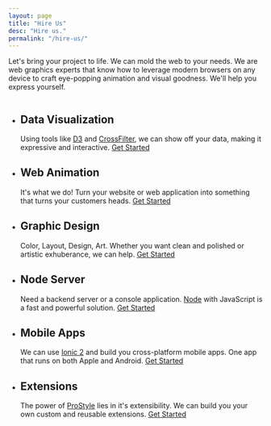 ```yaml
---
layout: page
title: "Hire Us"
desc: "Hire us."
permalink: "/hire-us/"
---
```


<div class="teaser b60">Let's bring your project to life. We can mold the web to your needs. We are web graphics experts that know how to leverage modern browsers on any device to craft eye-popping animation and visual goodness. We'll help you express yourself.</div>

<div class="hire row t60">
<div class="columns">
<ul class="small-block-grid-1 medium-block-grid-2 large-block-grid-3">
    <li><a class="noline" href="/web-programming/"><i class="fa fa-bar-chart front-icon"></i></a><h2 class="t50 b20">Data Visualization</h2>
        <p style="text-align:left">Using tools like <a href="http://d3js.org/">D3</a> and <a href="http://square.github.io/crossfilter/">CrossFilter</a>, we can show off your data, making it expressive and interactive. <a href="/web-programming/">Get Started</a></p></li>
    <li><a class="noline" href="/custom-animation/"><i class="fa fa-spinner front-icon"></i></a><h2 class="t50 b20">Web Animation</h2>
        <p style="text-align:left">It's what we do! Turn your website or web application into something that turns your customers heads. <a href="/custom-animation/">Get Started</a></p></li>
    <li><a class="noline" href="/web-programming/"><i class="fa fa-picture-o front-icon"></i></a><h2 class="t50 b20">Graphic Design</h2>
        <p style="text-align:left">Color, Layout, Design, Art. Whether you want clean and polished or artistic exhuberance, we can help. <a href="/web-programming/">Get Started</a></p></li>
    <li><a class="noline" href="/web-programming/"><i class="fa fa-jsfiddle front-icon"></i></a><h2 class="t50 b20">Node Server</h2>
        <p style="text-align:left">Need a backend server or a console application. <a href="https://nodejs.org/">Node</a> with JavaScript is a fast and powerful solution. <a href="/web-programming/">Get Started</a></p></li>
    <li><a class="noline" href="/web-programming/"><i class="fa fa-mobile front-icon"></i></a><h2 class="t50 b20">Mobile Apps</h2>
        <p style="text-align:left">We can use <a href="http://ionic.io/">Ionic 2</a> and build you cross-platform mobile apps. One app that runs on both Apple and Android. <a href="/web-programming/">Get Started</a></p></li>
    <li><a class="noline" href="/web-programming/"><i class="fa fa-gears front-icon"></i></a><h2 class="t50 b20">Extensions</h2>
        <p style="text-align:left">The power of <a href="https://prostyle.io/">ProStyle</a> lies in it's extensibility. We can build you your own custom and reusable extensions. <a href="/web-programming/">Get Started</a></p></li>
</ul>
</div>
</div>
